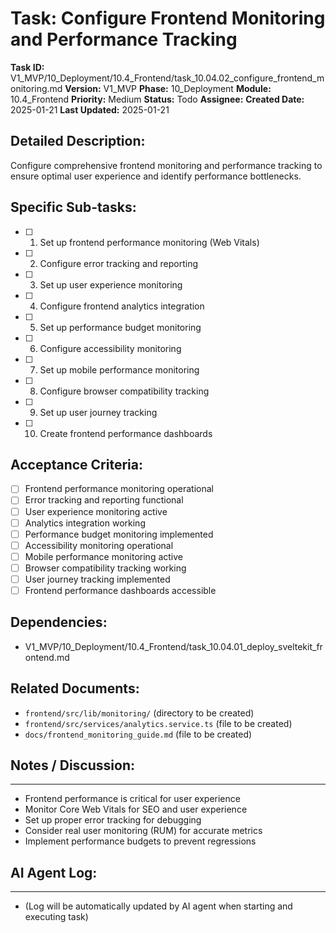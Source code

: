# Task: Configure Frontend Monitoring and Performance Tracking

**Task ID:** V1_MVP/10_Deployment/10.4_Frontend/task_10.04.02_configure_frontend_monitoring.md
**Version:** V1_MVP
**Phase:** 10_Deployment
**Module:** 10.4_Frontend
**Priority:** Medium
**Status:** Todo
**Assignee:**
**Created Date:** 2025-01-21
**Last Updated:** 2025-01-21

## Detailed Description:
Configure comprehensive frontend monitoring and performance tracking to ensure optimal user experience and identify performance bottlenecks.

## Specific Sub-tasks:
- [ ] 1. Set up frontend performance monitoring (Web Vitals)
- [ ] 2. Configure error tracking and reporting
- [ ] 3. Set up user experience monitoring
- [ ] 4. Configure frontend analytics integration
- [ ] 5. Set up performance budget monitoring
- [ ] 6. Configure accessibility monitoring
- [ ] 7. Set up mobile performance monitoring
- [ ] 8. Configure browser compatibility tracking
- [ ] 9. Set up user journey tracking
- [ ] 10. Create frontend performance dashboards

## Acceptance Criteria:
- [ ] Frontend performance monitoring operational
- [ ] Error tracking and reporting functional
- [ ] User experience monitoring active
- [ ] Analytics integration working
- [ ] Performance budget monitoring implemented
- [ ] Accessibility monitoring operational
- [ ] Mobile performance monitoring active
- [ ] Browser compatibility tracking working
- [ ] User journey tracking implemented
- [ ] Frontend performance dashboards accessible

## Dependencies:
- V1_MVP/10_Deployment/10.4_Frontend/task_10.04.01_deploy_sveltekit_frontend.md

## Related Documents:
- `frontend/src/lib/monitoring/` (directory to be created)
- `frontend/src/services/analytics.service.ts` (file to be created)
- `docs/frontend_monitoring_guide.md` (file to be created)

## Notes / Discussion:
---
* Frontend performance is critical for user experience
* Monitor Core Web Vitals for SEO and user experience
* Set up proper error tracking for debugging
* Consider real user monitoring (RUM) for accurate metrics
* Implement performance budgets to prevent regressions

## AI Agent Log:
---
* (Log will be automatically updated by AI agent when starting and executing task)
